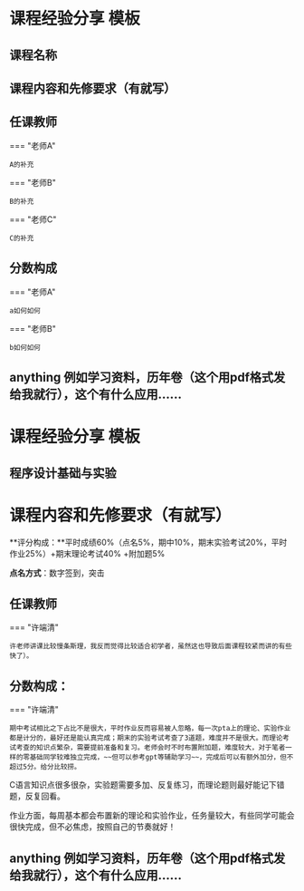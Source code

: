 # 课程经验分享 模板

<!--注意！所有符号必须是英文-->

## 课程名称

## 课程内容和先修要求（有就写）

## 任课教师

=== "老师A"

    A的补充

=== "老师B"
    
    B的补充

=== "老师C"
  
    C的补充

## 分数构成

=== "老师A"

    a如何如何

=== "老师B"

    b如何如何

## anything 例如学习资料，历年卷（这个用pdf格式发给我就行），这个有什么应用……

# 课程经验分享 模板

<!--注意！所有符号必须是英文-->

## 程序设计基础与实验

# 课程内容和先修要求（有就写）
   **评分构成：**平时成绩60%（点名5%，期中10%，期末实验考试20%，平时作业25%）+期末理论考试40% +附加题5%

   **点名方式**：数字签到，突击
## 任课教师

=== "许端清"

    许老师讲课比较慢条斯理，我反而觉得比较适合初学者，虽然这也导致后面课程较紧而讲的有些快了）。

## 分数构成：

=== "许端清"

    期中考试相比之下占比不是很大，平时作业反而容易被人忽略，每一次pta上的理论、实验作业都是计分的，最好还是能认真完成；期末的实验考试考查了3道题，难度并不是很大。而理论考试考查的知识点繁杂，需要提前准备和复习。老师会时不时布置附加题，难度较大，对于笔者一样的零基础同学较难独立完成，~~但可以参考gpt等辅助学习~~，完成后可以有额外加分，但不超过5分。给分比较捞。

​        C语言知识点很多很杂，实验题需要多加、反复练习，而理论题则最好能记下错题，反复回看。

​        作业方面，每周基本都会布置新的理论和实验作业，任务量较大，有些同学可能会很快完成，但不必焦虑，按照自己的节奏就好！

## anything 例如学习资料，历年卷（这个用pdf格式发给我就行），这个有什么应用……